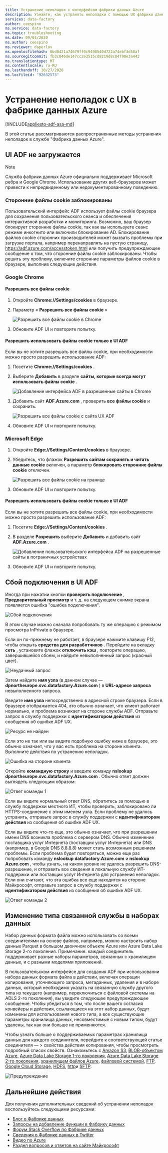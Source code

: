 ```yaml
---
title: Устранение неполадок с интерфейсом фабрики данных Azure
description: Узнайте, как устранять неполадки с помощью UX фабрики данных Azure.
services: data-factory
author: ceespino
ms.service: data-factory
ms.topic: troubleshooting
ms.date: 09/03/2020
ms.author: ceespino
ms.reviewer: daperlov
ms.openlocfilehash: 0bd0421a74679ff0c9498540d722a74ebf3d58af
ms.sourcegitcommit: fb3c846de147cc2e3515cd8219d8c84790e3a442
ms.translationtype: MT
ms.contentlocale: ru-RU
ms.lasthandoff: 10/27/2020
ms.locfileid: "92632573"
---
```

# <a name="troubleshoot-azure-data-factory-ux-issues"></a>Устранение неполадок с UX в фабрике данных Azure

[!INCLUDE[appliesto-adf-asa-md](includes/appliesto-adf-asa-md.md)]

В этой статье рассматриваются распространенные методы устранения неполадок в службе "Фабрика данных Azure".

## <a name="adf-ux-not-loading"></a>UI ADF не загружается

> [!NOTE]
> Служба фабрики данных Azure официально поддерживает Microsoft ребра и Google Chrome. Использование других веб-браузеров может привести к непредвиденному или недокументированному поведению.

### <a name="third-party-cookies-blocked"></a>Сторонние файлы cookie заблокированы

Пользовательский интерфейс ADF использует файлы cookie браузера для сохранения пользовательского сеанса и обеспечения интерактивной разработки и мониторинга. Возможно, ваш браузер блокирует сторонние файлы cookie, так как вы используете сеанс режиме инкогнито или включили блокирование AD. Блокирование файлов cookie сторонних производителей может вызвать проблемы при загрузке портала, например перенаправлять на пустую страницу, https://adf.azure.com/accesstoken.html или получить предупреждающее сообщение о том, что сторонние файлы cookie заблокированы. Чтобы решить эту проблему, включите сторонние параметры файлов cookie в браузере, выполнив следующие действия.

### <a name="google-chrome"></a>Google Chrome

#### <a name="allow-all-cookies"></a>Разрешить все файлы cookie

1. Откройте **Chrome://Settings/cookies** в браузере.
1. Параметр « **Разрешить все файлы cookie** » 

    ![Разрешить все файлы cookie в Chrome](media/data-factory-ux-troubleshoot-guide/chrome-allow-all-cookies.png)
1. Обновите ADF UI и повторите попытку.

#### <a name="only-allow-adf-ux-to-use-cookies"></a>Разрешить использовать файлы cookie только в UI ADF
Если вы не хотите разрешать все файлы cookie, при необходимости можно просто разрешить использование ADF:
1. Посетите **Chrome://Settings/cookies** .
1. Выберите **Добавить** в разделе **сайты, которые всегда могут использовать файлы cookie** . 

    ![Добавление интерфейса ADF в разрешенные сайты в Chrome](media/data-factory-ux-troubleshoot-guide/chrome-only-adf-cookies-1.png)
1. Добавить сайт **ADF.Azure.com** , проверить **все файлы cookie** и сохранить. 

    ![Разрешить все файлы cookie с сайта UX ADF](media/data-factory-ux-troubleshoot-guide/chrome-only-adf-cookies-2.png)
1. Обновите ADF UI и повторите попытку.

### <a name="microsoft-edge"></a>Microsoft Edge

1. Откройте **Edge://Settings/Content/cookies** в браузере.
1. Убедитесь, что флажок **Разрешить сайтам сохранять и читать данные cookie** включен, а параметр **блокировать сторонние файлы cookie** отключен. 

    ![Разрешить все файлы cookie на границе](media/data-factory-ux-troubleshoot-guide/edge-allow-all-cookies.png)
1. Обновите ADF UI и повторите попытку.

#### <a name="only-allow-adf-ux-to-use-cookies"></a>Разрешить использовать файлы cookie только в UI ADF

Если вы не хотите разрешать все файлы cookie, при необходимости можно просто разрешить использование ADF:

1. Посетите **Edge://Settings/Content/cookies** .
1. В разделе **Разрешить** выберите **Добавить** и добавить сайт **ADF.Azure.com** . 

    ![Добавление пользовательского интерфейса ADF на разрешенные сайты в пограничных устройствах](media/data-factory-ux-troubleshoot-guide/edge-allow-adf-cookies.png)
1. Обновите ADF UI и повторите попытку.

## <a name="connection-failed-on-adf-ux"></a>Сбой подключения в UI ADF

Иногда при нажатии кнопки **проверить подключение** , **Предварительный просмотр** и т. д. на следующем снимке экрана появляется ошибка "ошибка подключения".

![Сбой подключения](media/data-factory-ux-troubleshoot-guide/connection-failed.png)

В этом случае можно сначала попробовать ту же операцию с режимом просмотра InPrivate в браузере.

Если он по-прежнему не работает, в браузере нажмите клавишу F12, чтобы открыть **средства для разработчиков** . Перейдите на вкладку **сеть** , установите флажок **отключить кэш** , повторите операцию, завершившейся сбоем, и найдите невыполненный запрос (красный цвет).

![Неудачный запрос](media/data-factory-ux-troubleshoot-guide/failed-request.png)

Затем найдите **имя узла** (в данном случае — **dpnortheurope.svc.datafactory.Azure.com** ) в **URL-адресе запроса** невыполненного запроса.

Введите **имя узла** непосредственно в адресной строке браузера. Если в браузере отображается 404, это обычно означает, что клиент работает нормально, и проблема возникает на стороне службы ADF. Отправьте запрос в службу поддержки с **идентификатором действия** из сообщения об ошибке ADF UX.

![Ресурс не найден](media/data-factory-ux-troubleshoot-guide/status-code-404.png)

Если это не так или вы видите подобную ошибку ниже в браузере, это обычно означает, что у вас есть проблема на стороне клиента. Выполните действия по устранению неполадок.

![Ошибка на стороне клиента](media/data-factory-ux-troubleshoot-guide/client-side-error.png)

Откройте **командную строку** и введите команду **nslookup dpnortheurope.svc.datafactory.Azure.com** . Обычно ответ должен выглядеть следующим образом:

![Ответ команды 1](media/data-factory-ux-troubleshoot-guide/command-response-1.png)

Если вы видите нормальный ответ DNS, обратитесь за помощью в службу поддержки местного ИТ, чтобы проверить, заблокировано ли HTTPS-соединение с этим именем узла. Если проблему не удалось устранить, отправьте запрос в службу поддержки с **идентификатором действия** из сообщения об ошибке ADF UX.

Если вы видите что-то еще, это обычно означает, что при разрешении имени DNS возникла проблема с сервером DNS. Обычно изменение поставщика услуг Интернета (поставщик услуг Интернета) или DNS (например, в Google DNS 8.8.8.8) может стать возможным решением проблемы. Если проблема будет повторяться, можно еще раз попробовать команду **nslookup datafactory.Azure.com** и **nslookup Azure.com** , чтобы узнать, на каком уровне не удалось разрешить DNS-разрешение, и отправить все сведения в локальную службу ИТ-поддержки или поставщик услуг Интернета для устранения неполадок. Если они считают, что эта ошибка все еще находится на стороне Майкрософт, отправьте запрос в службу поддержки с **идентификатором действия** из сообщения об ошибке ADF UX.

![Ответ команды 2](media/data-factory-ux-troubleshoot-guide/command-response-2.png)

## <a name="change-linked-service-type-in-datasets"></a>Изменение типа связанной службы в наборах данных

Набор данных формата файла можно использовать со всеми соединителями на основе файлов, например, можно настроить набор данных Parquet в большом двоичном объекте Azure или Azure Data Lake Storage 2-го поколения. Примечание. каждый соединитель поддерживает разные наборы параметров, связанных с хранилищем данных, и с разными моделями приложений. 

В пользовательском интерфейсе для создания ADF при использовании набора данных формата файла в действии, включая операции копирования, уточняющего запроса, метаданных, удаления и в наборе данных, который необходимо указать на связанную службу другого типа из текущего (например, переключиться с файловой системы на ADLS 2-го поколения), вы увидите следующее предупреждающее сообщение. Чтобы убедиться в том, что после вашего согласия конвейеры и действия, ссылающиеся на этот набор данных, будут изменены для использования нового типа, а все существующие параметры хранилища данных, несовместимые с новым типом, будут удалены, так как они больше не применяются.

Чтобы узнать больше о поддерживаемых параметрах хранилища данных для каждого соединителя, перейдите к соответствующей статье соединителя — > свойства действия копирования, чтобы просмотреть подробный список свойств. Ознакомьтесь с [Amazon S3](connector-amazon-simple-storage-service.md), [BLOB-объектом Azure](connector-azure-blob-storage.md), [Azure Data Lake Storage 1-го поколения](connector-azure-data-lake-store.md), [Azure Data Lake Storage 2-го поколения](connector-azure-data-lake-storage.md), [хранилищем файлов Azure](connector-azure-file-storage.md), [файловой системой](connector-file-system.md), [FTP](connector-ftp.md), [Google Cloud Storage](connector-google-cloud-storage.md), [HDFS](connector-hdfs.md), [http](connector-http.md)и [SFTP](connector-sftp.md).

![Предупреждение](media/data-factory-ux-troubleshoot-guide/warning-message.png)

## <a name="next-steps"></a>Дальнейшие действия

Для получения дополнительных сведений об устранении неполадок воспользуйтесь следующими ресурсами:

* [Блог о Фабрике данных](https://azure.microsoft.com/blog/tag/azure-data-factory/)
* [Запросы на добавление функции в Фабрику данных](https://feedback.azure.com/forums/270578-data-factory)
* [Форум Stack Overflow по Фабрике данных](https://stackoverflow.com/questions/tagged/azure-data-factory)
* [Сведения о Фабрике данных в Twitter](https://twitter.com/hashtag/DataFactory)
* [Видео по Azure](https://azure.microsoft.com/resources/videos/index/)
* [Раздел вопросов и ответов на сайте Майкрософт](/answers/topics/azure-data-factory.html)